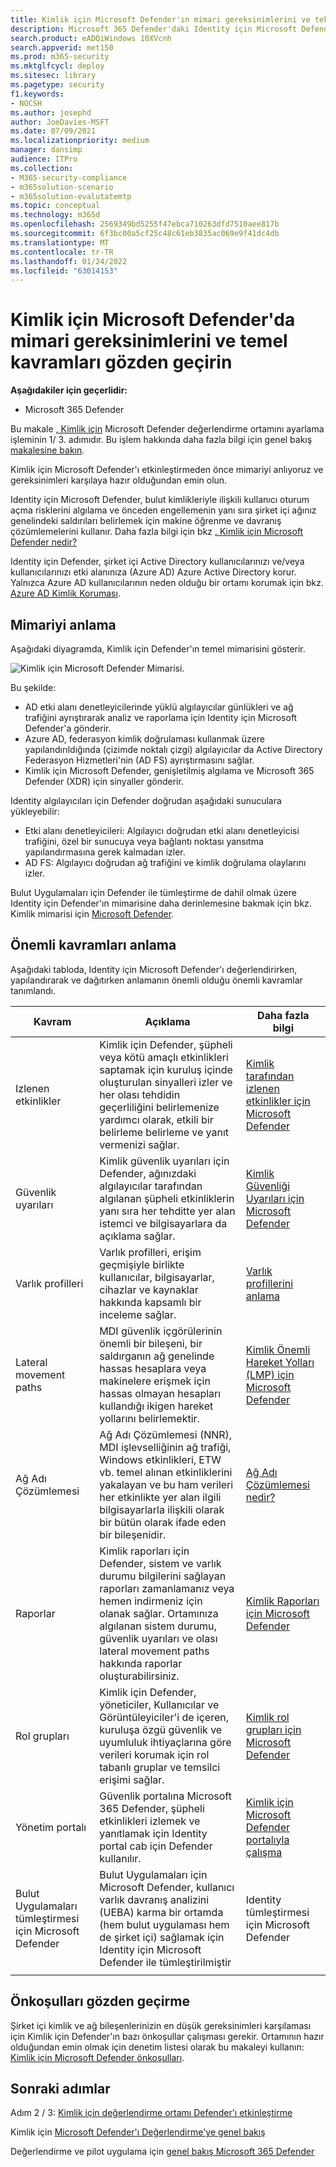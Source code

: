 ```yaml
---
title: Kimlik için Microsoft Defender'ın mimari gereksinimlerini ve teknik çerçeveyi gözden geçirme
description: Microsoft 365 Defender'daki Identity için Microsoft Defender'a yönelik teknik diyagram, deneme laboratuvarınızı veya pilot ortamınızı oluşturmadan önce Microsoft 365'de kimliğinizi anlamanıza yardımcı olur.
search.product: eADQiWindows 10XVcnh
search.appverid: met150
ms.prod: m365-security
ms.mktglfcycl: deploy
ms.sitesec: library
ms.pagetype: security
f1.keywords:
- NOCSH
ms.author: josephd
author: JoeDavies-MSFT
ms.date: 07/09/2021
ms.localizationpriority: medium
manager: dansimp
audience: ITPro
ms.collection:
- M365-security-compliance
- m365solution-scenario
- m365solution-evalutatemtp
ms.topic: conceptual
ms.technology: m365d
ms.openlocfilehash: 2569349bd5255f47ebca710263dfd7510aee817b
ms.sourcegitcommit: 6f3bc00a5cf25c48c61eb3835ac069e9f41dc4db
ms.translationtype: MT
ms.contentlocale: tr-TR
ms.lasthandoff: 01/24/2022
ms.locfileid: "63014153"
---
```

# <a name="review-architecture-requirements-and-key-concepts-for-microsoft-defender-for-identity"></a>Kimlik için Microsoft Defender'da mimari gereksinimlerini ve temel kavramları gözden geçirin


**Aşağıdakiler için geçerlidir:**
- Microsoft 365 Defender

Bu makale [, Kimlik için](eval-defender-identity-overview.md) Microsoft Defender değerlendirme ortamını ayarlama işleminin 1/ 3. adımıdır. Bu işlem hakkında daha fazla bilgi için genel bakış [makalesine bakın](eval-defender-identity-overview.md).

Kimlik için Microsoft Defender'ı etkinleştirmeden önce mimariyi anlıyoruz ve gereksinimleri karşılaya hazır olduğundan emin olun.

Identity için Microsoft Defender, bulut kimlikleriyle ilişkili kullanıcı oturum açma risklerini algılama ve önceden engellemenin yanı sıra şirket içi ağınız genelindeki saldırıları belirlemek için makine öğrenme ve davranış çözümlemelerini kullanır. Daha fazla bilgi için bkz [. Kimlik için Microsoft Defender nedir?](/defender-for-identity/what-is)

Identity için Defender, şirket içi Active Directory kullanıcılarınızı ve/veya kullanıcılarınızı etki alanınıza (Azure AD) Azure Active Directory korur. Yalnızca Azure AD kullanıcılarının neden olduğu bir ortamı korumak için bkz. [Azure AD Kimlik Koruması](/azure/active-directory/identity-protection/overview-identity-protection).

## <a name="understand-the-architecture"></a>Mimariyi anlama

Aşağıdaki diyagramda, Kimlik için Defender'ın temel mimarisini gösterir. 

![Kimlik için Microsoft Defender Mimarisi.](../../media/defender/m365-defender-identity-architecture.png)

Bu şekilde:
- AD etki alanı denetleyicilerinde yüklü algılayıcılar günlükleri ve ağ trafiğini ayrıştırarak analiz ve raporlama için Identity için Microsoft Defender'a gönderir.
-  Azure AD, federasyon kimlik doğrulaması kullanmak üzere yapılandırıldığında (çizimde noktalı çizgi) algılayıcılar da Active Directory Federasyon Hizmetleri'nin (AD FS) ayrıştırmasını sağlar. 
- Kimlik için Microsoft Defender, genişletilmiş algılama ve Microsoft 365 Defender (XDR) için sinyaller gönderir.


Identity algılayıcıları için Defender doğrudan aşağıdaki sunuculara yükleyebilir:

- Etki alanı denetleyicileri: Algılayıcı doğrudan etki alanı denetleyicisi trafiğini, özel bir sunucuya veya bağlantı noktası yansıtma yapılandırmasına gerek kalmadan izler.
- AD FS: Algılayıcı doğrudan ağ trafiğini ve kimlik doğrulama olaylarını izler.

Bulut Uygulamaları için Defender ile tümleştirme de dahil olmak üzere Identity için Defender'ın mimarisine daha derinlemesine bakmak için bkz. Kimlik mimarisi için [Microsoft Defender](/defender-for-identity/architecture).


## <a name="understand-key-concepts"></a>Önemli kavramları anlama

Aşağıdaki tabloda, Identity için Microsoft Defender'ı değerlendirirken, yapılandırarak ve dağıtırken anlamanın önemli olduğu önemli kavramlar tanımlandı.


|Kavram  |Açıklama |Daha fazla bilgi  |
|---------|---------|---------|
| Izlenen etkinlikler | Kimlik için Defender, şüpheli veya kötü amaçlı etkinlikleri saptamak için kuruluş içinde oluşturulan sinyalleri izler ve her olası tehdidin geçerliliğini belirlemenize yardımcı olarak, etkili bir belirleme belirleme ve yanıt vermenizi sağlar.  |  [Kimlik tarafından izlenen etkinlikler için Microsoft Defender](/defender-for-identity/monitored-activities)       |
| Güvenlik uyarıları    | Kimlik güvenlik uyarıları için Defender, ağınızdaki algılayıcılar tarafından algılanan şüpheli etkinliklerin yanı sıra her tehditte yer alan istemci ve bilgisayarlara da açıklama sağlar.   | [Kimlik Güvenliği Uyarıları için Microsoft Defender](/defender-for-identity/suspicious-activity-guide?tabs=external)    |
| Varlık profilleri    | Varlık profilleri, erişim geçmişiyle birlikte kullanıcılar, bilgisayarlar, cihazlar ve kaynaklar hakkında kapsamlı bir inceleme sağlar.   | [Varlık profillerini anlama](/defender-for-identity/entity-profiles)  |
| Lateral movement paths    | MDI güvenlik içgörülerinin önemli bir bileşeni, bir saldırganın ağ genelinde hassas hesaplara veya makinelere erişmek için hassas olmayan hesapları kullandığı ikigen hareket yollarını belirlemektir.  | [Kimlik  Önemli Hareket Yolları (LMP) için Microsoft Defender](/defender-for-identity/use-case-lateral-movement-path)  |
| Ağ Adı Çözümlemesi    |  Ağ Adı Çözümlemesi (NNR), MDI işlevselliğinin ağ trafiği, Windows etkinlikleri, ETW vb. temel alınan etkinliklerini yakalayan ve bu ham verileri her etkinlikte yer alan ilgili bilgisayarlarla ilişkili olarak bir bütün olarak ifade eden bir bileşenidir.       | [Ağ Adı Çözümlemesi nedir?](/defender-for-identity/nnr-policy)      |
| Raporlar    | Kimlik raporları için Defender, sistem ve varlık durumu bilgilerini sağlayan raporları zamanlamanız veya hemen indirmeniz için olanak sağlar.  Ortamınıza algılanan sistem durumu, güvenlik uyarıları ve olası lateral movement paths hakkında raporlar oluşturabilirsiniz.   | [Kimlik Raporları için Microsoft Defender ](/defender-for-identity/reports)       |
| Rol grupları    | Kimlik için Defender, yöneticiler, Kullanıcılar ve Görüntüleyiciler'i de içeren, kuruluşa özgü güvenlik ve uyumluluk ihtiyaçlarına göre verileri korumak için rol tabanlı gruplar ve temsilci erişimi sağlar.        |  [Kimlik rol grupları için Microsoft Defender](/defender-for-identity/role-groups)       |
| Yönetim portalı    |  Güvenlik portalına Microsoft 365 Defender, şüpheli etkinlikleri izlemek ve yanıtlamak için Identity portal cab için Defender kullanılır.      | [Kimlik için Microsoft Defender portalıyla çalışma](/defender-for-identity/workspace-portal)        |
| Bulut Uygulamaları tümleştirmesi için Microsoft Defender   | Bulut Uygulamaları için Microsoft Defender, kullanıcı varlık davranış analizini (UEBA) karma bir ortamda (hem bulut uygulaması hem de şirket içi) sağlamak için Identity için Microsoft Defender ile tümleştirilmiştir   | Identity tümleştirmesi için Microsoft Defender  |
| | | |


## <a name="review-prerequisites"></a>Önkoşulları gözden geçirme

Şirket içi kimlik ve ağ bileşenlerinizin en düşük gereksinimleri karşılaması için Kimlik için Defender'ın bazı önkoşullar çalışması gerekir. Ortamının hazır olduğundan emin olmak için denetim listesi olarak bu makaleyi kullanın: [Kimlik için Microsoft Defender önkoşulları](/defender-for-identity/prerequisites).


## <a name="next-steps"></a>Sonraki adımlar

Adım 2 / 3: [Kimlik için değerlendirme ortamı Defender'ı etkinleştirme](eval-defender-identity-enable-eval.md)

Kimlik için [Microsoft Defender'ı Değerlendirme'ye genel bakış](eval-defender-identity-overview.md)

Değerlendirme ve pilot uygulama için [genel bakış Microsoft 365 Defender](eval-overview.md) 
